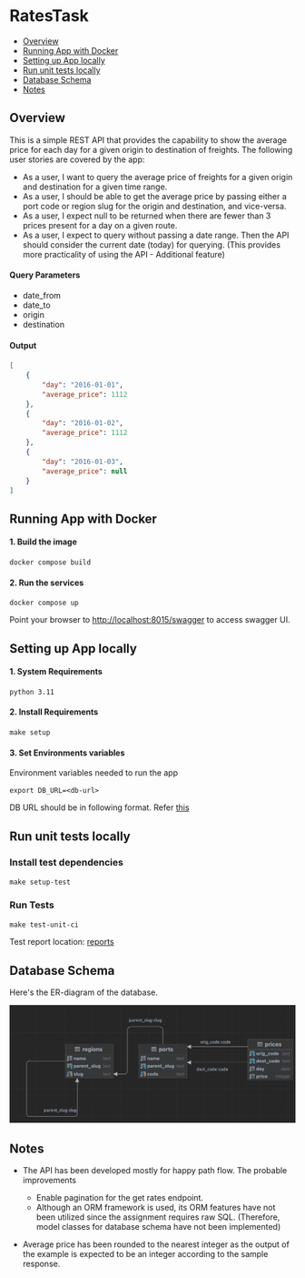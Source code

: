 # RatesTask

- [Overview](#Overview)<br/>
- [Running App with Docker](#Running-App-with-Docker)<br/>
- [Setting up App locally](#Setting-up-App-locally)<br/>
- [Run unit tests locally](#Run-unit-tests-locally)<br/>
- [Database Schema](#Database-Schema)<br/>
- [Notes](#Notes)<br/>

## Overview
This is a simple REST API that provides the capability to show the average price for each day for a given origin to destination of freights. 
The following user stories are covered by the app:

* As a user, I want to query the average price of freights for a given origin and destination for a given time range.
* As a user, I should be able to get the average price by passing either a port code or region slug for the origin and destination, and vice-versa.
* As a user, I expect null to be returned when there are fewer than 3 prices present for a day on a given route.
* As a user, I expect to query without passing a date range. Then the API should consider the current date (today) for querying. 
(This provides more practicality of using the API - Additional feature)

#### Query Parameters
- date_from
- date_to
- origin
- destination

#### Output
```json
[
    {
        "day": "2016-01-01",
        "average_price": 1112
    },
    {
        "day": "2016-01-02",
        "average_price": 1112
    },
    {
        "day": "2016-01-03",
        "average_price": null
    }
]
```

## Running App with Docker

#### 1. Build the image

```shell
docker compose build
```

#### 2. Run the services

```shell
docker compose up
```
Point your browser to [http://localhost:8015/swagger](http://localhost:8015/swagger) to access swagger UI.


## Setting up App locally

#### 1. System Requirements

```shell
python 3.11
```

#### 2. Install Requirements

```shell
make setup
```

#### 3. Set Environments variables

Environment variables needed to run the app
```shell
export DB_URL=<db-url>
```
DB URL should be in following format. Refer [this](https://docs.sqlalchemy.org/en/20/core/engines.html#postgresql)

## Run unit tests locally

### Install test dependencies
```shell
make setup-test
```

### Run Tests
```shell
make test-unit-ci
```

Test report location: [reports](reports)

## Database Schema
Here's the ER-diagram of the database.

![ER-Diagram.png](resources%2Fstatic%2FER-Diagram.png)

## Notes
* The API has been developed mostly for happy path flow. The probable improvements
  * Enable pagination for the get rates endpoint.
  * Although an ORM framework is used, its ORM features have not been utilized since the assignment requires raw SQL.
    (Therefore, model classes for database schema have not been implemented)
  
* Average price has been rounded to the nearest integer as the output of the example is expected to be an integer according to the sample response.
